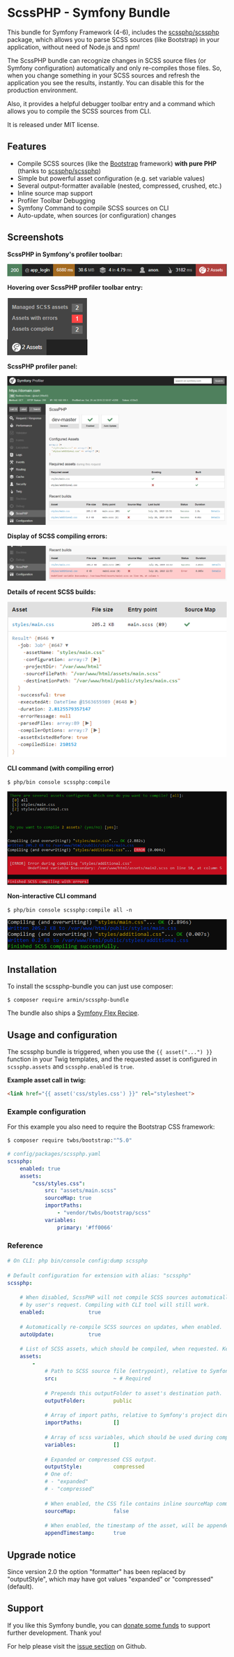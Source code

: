 # ScssPHP - Symfony Bundle

This bundle for Symfony Framework (4-6), includes the [scssphp/scssphp](https://github.com/scssphp/scssphp) 
package, which allows you to parse SCSS sources (like Bootstrap) in your application, without need
of Node.js and npm!

The ScssPHP bundle can recognize changes in SCSS source files (or Symfony configuration) automatically
and only re-compiles those files. So, when you change something in your SCSS sources and refresh the application 
you see the results, instantly. You can disable this for the production environment.

Also, it provides a helpful debugger toolbar entry and a command which allows you to compile the SCSS sources 
from CLI.

It is released under MIT license.


## Features

- Compile SCSS sources (like the [Bootstrap](https://getbootstrap.com/) framework) **with pure PHP** (thanks to [scssphp/scssphp](https://github.com/scssphp/scssphp))
- Simple but powerful asset configuration (e.g. set variable values)
- Several output-formatter available (nested, compressed, crushed, etc.)
- Inline source map support
- Profiler Toolbar Debugging
- Symfony Command to compile SCSS sources on CLI
- Auto-update, when sources (or configuration) changes


## Screenshots

**ScssPHP in Symfony's profiler toolbar:**

![ScssPHP in Symfony's profiler toolbar](docs/images/profiler-toolbar.png "ScssPHP in Symfony's profiler toolbar")

**Hovering over ScssPHP profiler toolbar entry:**

![Hovering over ScssPHP profiler toolbar entry.](docs/images/profiler-toolbar-hover.png "Hovering over ScssPHP profiler toolbar entry.")

**ScssPHP profiler panel:**

![ScssPHP profiler panel.](docs/images/profiler-panel.png "ScssPHP profiler panel.")

**Display of SCSS compiling errors:**

![Display of SCSS compiling errors.](docs/images/profiler-panel-error.png "Display of SCSS compiling errors.")

**Details of recent SCSS builds:**

![Details of recent SCSS builds](docs/images/profiler-panel-build-details.png "Details of recent SCSS builds")

**CLI command (with compiling error)**

`$ php/bin console scssphp:compile`

![CLI command (with compiling error)](docs/images/command-with-error.png "CLI command (with compiling error)")

**Non-interactive CLI command**

`$ php/bin console scssphp:compile all -n`

![Non-interactive CLI command](docs/images/command-no-interaction.png "Non-interactive CLI command")


## Installation

To install the scssphp-bundle you can just use composer:

```
$ composer require armin/scssphp-bundle
``` 

The bundle also ships a [Symfony Flex Recipe](https://github.com/symfony/recipes-contrib/tree/master/armin/scssphp-bundle/1.0).


## Usage and configuration

The scssphp bundle is triggered, when you use the `{{ asset("...") }}` function in your Twig templates,
and the requested asset is configured in `scssphp.assets` and `scssphp.enabled` is `true`.

**Example asset call in twig:**

```html
<link href="{{ asset('css/styles.css') }}" rel="stylesheet">
```

### Example configuration

For this example you also need to require the Bootstrap CSS framework:

```bash
$ composer require twbs/bootstrap:"^5.0"
```

```yaml
# config/packages/scssphp.yaml
scssphp:
    enabled: true
    assets:
        "css/styles.css":
            src: "assets/main.scss"
            sourceMap: true
            importPaths:
                - "vendor/twbs/bootstrap/scss"
            variables:
                primary: '#ff0066'
```

### Reference

```yaml
# On CLI: php bin/console config:dump scssphp

# Default configuration for extension with alias: "scssphp"
scssphp:

    # When disabled, ScssPHP will not compile SCSS sources automatically, 
    # by user's request. Compiling with CLI tool will still work.
    enabled:              true

    # Automatically re-compile SCSS sources on updates, when enabled.
    autoUpdate:           true

    # List of SCSS assets, which should be compiled, when requested. Key is the asset name/path.
    assets:
        -
            # Path to SCSS source file (entrypoint), relative to Symfony's project directory.
            src:                  ~ # Required

            # Prepends this outputFolder to asset's destination path.
            outputFolder:         public

            # Array of import paths, relative to Symfony's project directory.
            importPaths:          []

            # Array of scss variables, which should be used during compilation. Use key => value here.
            variables:            []

            # Expanded or compressed CSS output.
            outputStyle:          compressed
            # One of: 
            # - "expanded"
            # - "compressed"

            # When enabled, the CSS file contains inline sourceMap comments.
            sourceMap:            false

            # When enabled, the timestamp of the asset, will be appended as query string.
            appendTimestamp:      true
```

## Upgrade notice

Since version 2.0 the option "formatter" has been replaced by "outputStyle",
which may have got values "expanded" or "compressed" (default).


## Support

If you like this Symfony bundle, you can [donate some funds](https://www.paypal.com/cgi-bin/webscr?cmd=_s-xclick&hosted_button_id=2DCCULSKFRZFU)
to support further development. Thank you!

For help please visit the [issue section](https://github.com/a-r-m-i-n/scssphp-bundle/issues) on Github. 

